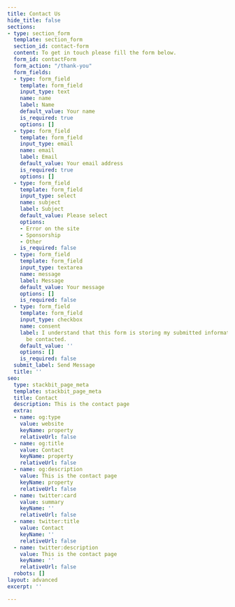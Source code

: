 ```yaml
---
title: Contact Us
hide_title: false
sections:
- type: section_form
  template: section_form
  section_id: contact-form
  content: To get in touch please fill the form below.
  form_id: contactForm
  form_action: "/thank-you"
  form_fields:
  - type: form_field
    template: form_field
    input_type: text
    name: name
    label: Name
    default_value: Your name
    is_required: true
    options: []
  - type: form_field
    template: form_field
    input_type: email
    name: email
    label: Email
    default_value: Your email address
    is_required: true
    options: []
  - type: form_field
    template: form_field
    input_type: select
    name: subject
    label: Subject
    default_value: Please select
    options:
    - Error on the site
    - Sponsorship
    - Other
    is_required: false
  - type: form_field
    template: form_field
    input_type: textarea
    name: message
    label: Message
    default_value: Your message
    options: []
    is_required: false
  - type: form_field
    template: form_field
    input_type: checkbox
    name: consent
    label: I understand that this form is storing my submitted information so I can
      be contacted.
    default_value: ''
    options: []
    is_required: false
  submit_label: Send Message
  title: ''
seo:
  type: stackbit_page_meta
  template: stackbit_page_meta
  title: Contact
  description: This is the contact page
  extra:
  - name: og:type
    value: website
    keyName: property
    relativeUrl: false
  - name: og:title
    value: Contact
    keyName: property
    relativeUrl: false
  - name: og:description
    value: This is the contact page
    keyName: property
    relativeUrl: false
  - name: twitter:card
    value: summary
    keyName: ''
    relativeUrl: false
  - name: twitter:title
    value: Contact
    keyName: ''
    relativeUrl: false
  - name: twitter:description
    value: This is the contact page
    keyName: ''
    relativeUrl: false
  robots: []
layout: advanced
excerpt: ''

---
```

